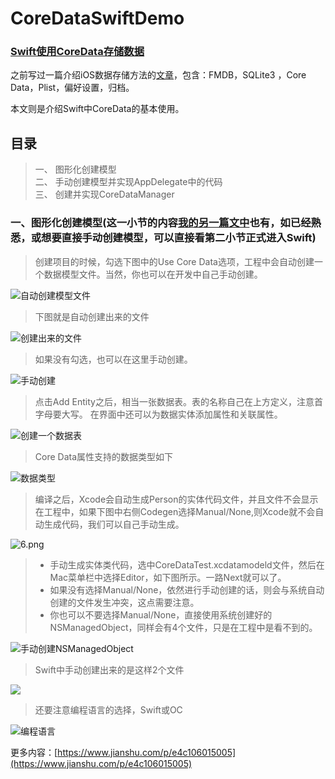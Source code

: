 # CoreDataSwiftDemo

### [Swift使用CoreData存储数据](https://www.jianshu.com/p/e4c106015005)

之前写过一篇介绍iOS数据存储方法的[文章](https://www.jianshu.com/p/e88880be794f)，包含：FMDB，SQLite3 ，Core Data，Plist，偏好设置，归档。

本文则是介绍Swift中CoreData的基本使用。   

## 目录
> 一、 图形化创建模型   
> 二、 手动创建模型并实现AppDelegate中的代码   
> 三、 创建并实现CoreDataManager   

### 一、图形化创建模型(这一小节的内容[我的另一篇文中](https://github.com/remember17/CoreDataSwiftDemo)也有，如已经熟悉，或想要直接手动创建模型，可以直接看第二小节正式进入Swift)
>创建项目的时候，勾选下图中的Use Core Data选项，工程中会自动创建一个数据模型文件。当然，你也可以在开发中自己手动创建。

![自动创建模型文件](http://upload-images.jianshu.io/upload_images/3873004-22674d6bf7b0bd04.jpg?imageMogr2/auto-orient/strip%7CimageView2/2/w/1240)

>下图就是自动创建出来的文件

![创建出来的文件](http://upload-images.jianshu.io/upload_images/3873004-99d5db789d967547.png?imageMogr2/auto-orient/strip%7CimageView2/2/w/1240)

>如果没有勾选，也可以在这里手动创建。

![手动创建](http://upload-images.jianshu.io/upload_images/3873004-251764adcf0b0974.png?imageMogr2/auto-orient/strip%7CimageView2/2/w/1240)

>点击Add Entity之后，相当一张数据表。表的名称自己在上方定义，注意首字母要大写。
在界面中还可以为数据实体添加属性和关联属性。

![创建一个数据表](http://upload-images.jianshu.io/upload_images/3873004-c1e7ddcc0bc1119c.png?imageMogr2/auto-orient/strip%7CimageView2/2/w/1240)


>Core Data属性支持的数据类型如下

![数据类型](http://upload-images.jianshu.io/upload_images/3873004-79805e0cf409be6d.png?imageMogr2/auto-orient/strip%7CimageView2/2/w/1240)

>编译之后，Xcode会自动生成Person的实体代码文件，并且文件不会显示在工程中，如果下图中右侧Codegen选择Manual/None,则Xcode就不会自动生成代码，我们可以自己手动生成。

![6.png](http://upload-images.jianshu.io/upload_images/3873004-f173f833442ef047.png?imageMogr2/auto-orient/strip%7CimageView2/2/w/1240)

> * 手动生成实体类代码，选中CoreDataTest.xcdatamodeld文件，然后在Mac菜单栏中选择Editor，如下图所示。一路Next就可以了。
> * 如果没有选择Manual/None，依然进行手动创建的话，则会与系统自动创建的文件发生冲突，这点需要注意。
> * 你也可以不要选择Manual/None，直接使用系统创建好的NSManagedObject，同样会有4个文件，只是在工程中是看不到的。

![手动创建NSManagedObject](http://upload-images.jianshu.io/upload_images/3873004-2b736bc1c5123364.png?imageMogr2/auto-orient/strip%7CimageView2/2/w/1240)

>Swift中手动创建出来的是这样2个文件

![](http://upload-images.jianshu.io/upload_images/3873004-46c932fe20e13aff.png?imageMogr2/auto-orient/strip%7CimageView2/2/w/1240)


>还要注意编程语言的选择，Swift或OC

![编程语言](http://upload-images.jianshu.io/upload_images/3873004-03e56a90691514a8.png?imageMogr2/auto-orient/strip%7CimageView2/2/w/1240)

更多内容：[https://www.jianshu.com/p/e4c106015005](https://www.jianshu.com/p/e4c106015005)